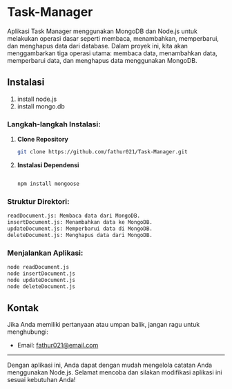 # Task-Manager

Aplikasi Task Manager menggunakan MongoDB dan Node.js untuk melakukan operasi dasar seperti membaca, menambahkan, memperbarui, dan menghapus data dari database. Dalam proyek ini, kita akan menggambarkan tiga operasi utama: membaca data, menambahkan data, memperbarui data, dan menghapus data menggunakan MongoDB.


## Instalasi

1. install node.js
2. install mongo.db

### Langkah-langkah Instalasi:

1. **Clone Repository**
   ```bash
   git clone https://github.com/fathur021/Task-Manager.git
   ```

2. **Instalasi Dependensi**
   ```bash
   
   npm install mongoose
   ```


### Struktur Direktori:

   ```bash
   readDocument.js: Membaca data dari MongoDB.
   insertDocument.js: Menambahkan data ke MongoDB.
   updateDocument.js: Memperbarui data di MongoDB.
   deleteDocument.js: Menghapus data dari MongoDB.
   ```

### Menjalankan Aplikasi:

   ```bash
   node readDocument.js
   node insertDocument.js
   node updateDocument.js
   node deleteDocument.js

   ```


## Kontak

Jika Anda memiliki pertanyaan atau umpan balik, jangan ragu untuk menghubungi:

- Email: fathur021@email.com


---

Dengan aplikasi ini, Anda dapat dengan mudah mengelola catatan Anda menggunakan Node.js. Selamat mencoba dan silakan modifikasi aplikasi ini sesuai kebutuhan Anda!
